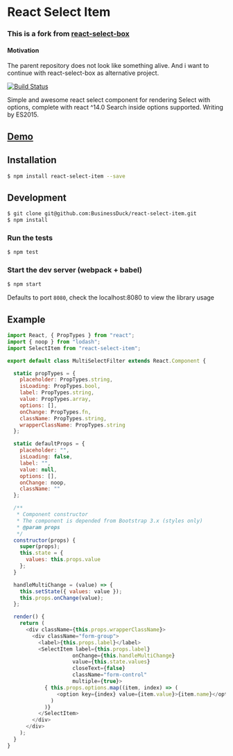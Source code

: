 # React Select Item
### This is a fork from [react-select-box](https://github.com/instructure/react-select-box)
#### Motivation
The parent repository does not look like something alive. And i want to continue with react-select-box as alternative project.

[![Build Status](https://travis-ci.org/BusinessDuck/react-select-item.svg?branch=master)](https://travis-ci.org/BusinessDuck/react-select-item) 

Simple and awesome react select component for rendering Select with options, complete with react ^14.0
Search inside options supported. Writing by ES2015. 

## [Demo](https://businessduck.github.io/react-select-item/)

## Installation

```bash
$ npm install react-select-item --save
```

## Development

```bash
$ git clone git@github.com:BusinessDuck/react-select-item.git
$ npm install
```

### Run the tests

```bash
$ npm test
```

### Start the dev server (webpack + babel)

```bash
$ npm start
```

Defaults to port `8080`, check the localhost:8080 to view the library usage


## Example

```javascript
import React, { PropTypes } from "react";
import { noop } from "lodash";
import SelectItem from "react-select-item";

export default class MultiSelectFilter extends React.Component {

  static propTypes = {
    placeholder: PropTypes.string,
    isLoading: PropTypes.bool,
    label: PropTypes.string,
    value: PropTypes.array,
    options: [],
    onChange: PropTypes.fn,
    className: PropTypes.string,
    wrapperClassName: PropTypes.string
  };

  static defaultProps = {
    placeholder: "",
    isLoading: false,
    label: "",
    value: null,
    options: [],
    onChange: noop,
    className: ""
  };

  /**
   * Component constructor
   * The component is depended from Bootstrap 3.x (styles only)
   * @param props
   */
  constructor(props) {
    super(props);
    this.state = {
      values: this.props.value
    };
  }

  handleMultiChange = (value) => {
    this.setState({ values: value });
    this.props.onChange(value);
  };

  render() {
    return (
      <div className={this.props.wrapperClassName}>
        <div className="form-group">
          <label>{this.props.label}</label>
          <SelectItem label={this.props.label}
                     onChange={this.handleMultiChange}
                     value={this.state.values}
                     closeText={false}
                     className="form-control"
                     multiple={true}>
            { this.props.options.map((item, index) => (
                <option key={index} value={item.value}>{item.name}</option>
              )
            )}
          </SelectItem>
        </div>
      </div>
    );
  }
}
```
